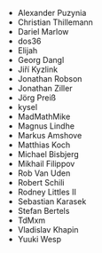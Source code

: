 - Alexander Puzynia
- Christian Thillemann
- Dariel Marlow
- dos36
- Elijah
- Georg Dangl
- Jiří Kyzlink
- Jonathan Robson
- Jonathan Ziller
- Jörg Preiß
- kysel
- MadMathMike
- Magnus Lindhe
- Markus Amshove
- Matthias Koch
- Michael Bisbjerg
- Mikhail Filippov
- Rob Van Uden
- Robert Schili
- Rodney Littles II
- Sebastian Karasek
- Stefan Bertels
- TdMxm
- Vladislav Khapin
- Yuuki Wesp
